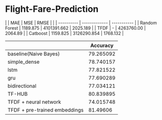 # Flight-Fare-Prediction


|                 |     MAE    |      MSE      |    RMSE     |
|                 | ---------- | ------------- | ----------- |
|  Random Forest  |  1189.875  |  4101391.662  |   2025.189  |
|  TFDF           |   -        |  4263760.00   |   2064.89   |
|  Catboost       |  1159.825  |  3126290.854  |   1768.132  |


|              | Accuracy      |
| ------------- | ------------- |
| baseline(Naive Bayes)  | 79.265092  |
| simple_dense  | 78.740157  |
| lstm  | 77.821522	  |
| gru  | 77.690289	  |
| bidirectional  | 77.034121  |
| TF-HUB  | 80.839895  |
| TFDF + neural network | 74.015748  |
| TFDF + pre-trained embeddings  | 81.49606  |
